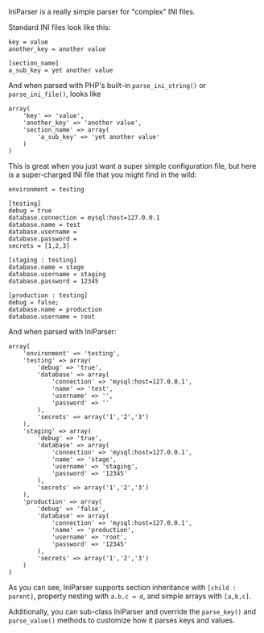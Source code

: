 IniParser is a really simple parser for "complex" INI files.

Standard INI files look like this:

    key = value
    another_key = another value
    
    [section_name]
    a_sub_key = yet another value

And when parsed with PHP's built-in `parse_ini_string()` or `parse_ini_file()`, looks like

    array(
        'key' => 'value',
        'another_key' => 'another value',
        'section_name' => array(
            'a_sub_key' => 'yet another value'
        )
    )

This is great when you just want a super simple configuration file, but here is a super-charged INI file that you might find in the wild:

    environment = testing
    
    [testing]
    debug = true
    database.connection = mysql:host=127.0.0.1
    database.name = test
    database.username = 
    database.password =
    secrets = [1,2,3]
    
    [staging : testing]
    database.name = stage
    database.username = staging
    database.password = 12345
    
    [production : testing]
    debug = false;
    database.name = production
    database.username = root

And when parsed with IniParser:

    array(
        'environment' => 'testing',
        'testing' => array(
            'debug' => 'true',
            'database' => array(
                'connection' => 'mysql:host=127.0.0.1',
                'name' => 'test',
                'username' => '',
                'password' => ''
            ),
            'secrets' => array('1','2','3')
        ),
        'staging' => array(
            'debug' => 'true',
            'database' => array(
                'connection' => 'mysql:host=127.0.0.1',
                'name' => 'stage',
                'username' => 'staging',
                'password' => '12345'
            ),
            'secrets' => array('1','2','3')
        ),
        'production' => array(
            'debug' => 'false',
            'database' => array(
                'connection' => 'mysql:host=127.0.0.1',
                'name' => 'production',
                'username' => 'root',
                'password' => '12345'
            ),
            'secrets' => array('1','2','3')
        )
    )

As you can see, IniParser supports section inheritance with `[child : parent]`, property nesting with `a.b.c = d`, and simple arrays with `[a,b,c]`.

Additionally, you can sub-class IniParser and override the `parse_key()` and `parse_value()` methods to customize how it parses keys and values.
